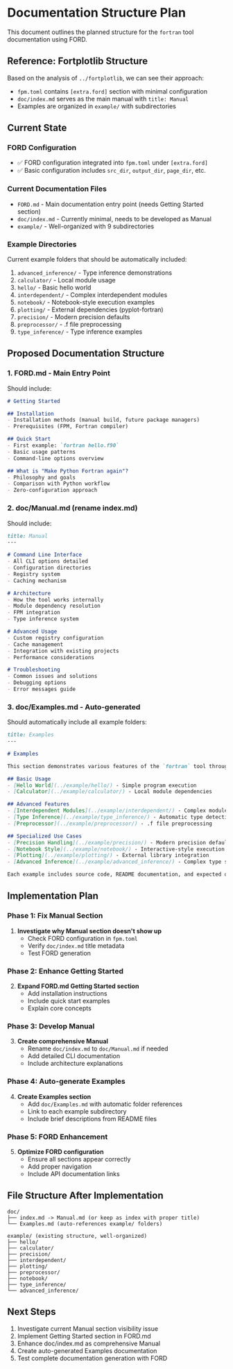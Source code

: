 # Documentation Structure Plan

This document outlines the planned structure for the `fortran` tool documentation using FORD.

## Reference: Fortplotlib Structure

Based on the analysis of `../fortplotlib`, we can see their approach:
- `fpm.toml` contains `[extra.ford]` section with minimal configuration
- `doc/index.md` serves as the main manual with `title: Manual`
- Examples are organized in `example/` with subdirectories

## Current State

### FORD Configuration
- ✅ FORD configuration integrated into `fpm.toml` under `[extra.ford]`
- ✅ Basic configuration includes `src_dir`, `output_dir`, `page_dir`, etc.

### Current Documentation Files
- `FORD.md` - Main documentation entry point (needs Getting Started section)
- `doc/index.md` - Currently minimal, needs to be developed as Manual
- `example/` - Well-organized with 9 subdirectories

### Example Directories
Current example folders that should be automatically included:
1. `advanced_inference/` - Type inference demonstrations
2. `calculator/` - Local module usage
3. `hello/` - Basic hello world
4. `interdependent/` - Complex interdependent modules
5. `notebook/` - Notebook-style execution examples
6. `plotting/` - External dependencies (pyplot-fortran)
7. `precision/` - Modern precision defaults
8. `preprocessor/` - .f file preprocessing
9. `type_inference/` - Type inference examples

## Proposed Documentation Structure

### 1. FORD.md - Main Entry Point
Should include:
```markdown
# Getting Started

## Installation
- Installation methods (manual build, future package managers)
- Prerequisites (FPM, Fortran compiler)

## Quick Start
- First example: `fortran hello.f90`
- Basic usage patterns
- Command-line options overview

## What is "Make Python Fortran again"?
- Philosophy and goals
- Comparison with Python workflow
- Zero-configuration approach
```

### 2. doc/Manual.md (rename index.md)
Should include:
```markdown
title: Manual
---

# Command Line Interface
- All CLI options detailed
- Configuration directories
- Registry system
- Caching mechanism

# Architecture
- How the tool works internally
- Module dependency resolution
- FPM integration
- Type inference system

# Advanced Usage
- Custom registry configuration
- Cache management
- Integration with existing projects
- Performance considerations

# Troubleshooting
- Common issues and solutions
- Debugging options
- Error messages guide
```

### 3. doc/Examples.md - Auto-generated
Should automatically include all example folders:
```markdown
title: Examples
---

# Examples

This section demonstrates various features of the `fortran` tool through practical examples.

## Basic Usage
- [Hello World](../example/hello/) - Simple program execution
- [Calculator](../example/calculator/) - Local module dependencies

## Advanced Features  
- [Interdependent Modules](../example/interdependent/) - Complex module relationships
- [Type Inference](../example/type_inference/) - Automatic type detection
- [Preprocessor](../example/preprocessor/) - .f file preprocessing

## Specialized Use Cases
- [Precision Handling](../example/precision/) - Modern precision defaults
- [Notebook Style](../example/notebook/) - Interactive-style execution
- [Plotting](../example/plotting/) - External library integration
- [Advanced Inference](../example/advanced_inference/) - Complex type scenarios

Each example includes source code, README documentation, and expected output.
```

## Implementation Plan

### Phase 1: Fix Manual Section
1. **Investigate why Manual section doesn't show up**
   - Check FORD configuration in `fpm.toml`
   - Verify `doc/index.md` title metadata
   - Test FORD generation

### Phase 2: Enhance Getting Started
2. **Expand FORD.md Getting Started section**
   - Add installation instructions
   - Include quick start examples
   - Explain core concepts

### Phase 3: Develop Manual
3. **Create comprehensive Manual**
   - Rename `doc/index.md` to `doc/Manual.md` if needed
   - Add detailed CLI documentation
   - Include architecture explanations

### Phase 4: Auto-generate Examples
4. **Create Examples section**
   - Add `doc/Examples.md` with automatic folder references
   - Link to each example subdirectory
   - Include brief descriptions from README files

### Phase 5: FORD Enhancement
5. **Optimize FORD configuration**
   - Ensure all sections appear correctly
   - Add proper navigation
   - Include API documentation links

## File Structure After Implementation

```
doc/
├── index.md -> Manual.md (or keep as index with proper title)
└── Examples.md (auto-references example/ folders)

example/ (existing structure, well-organized)
├── hello/
├── calculator/
├── precision/
├── interdependent/
├── plotting/
├── preprocessor/
├── notebook/
├── type_inference/
└── advanced_inference/
```

## Next Steps

1. Investigate current Manual section visibility issue
2. Implement Getting Started section in FORD.md
3. Enhance doc/index.md as comprehensive Manual
4. Create auto-generated Examples documentation
5. Test complete documentation generation with FORD
